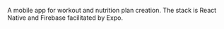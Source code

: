 A mobile app for workout and nutrition plan creation. The stack is React Native and Firebase facilitated by Expo. 
